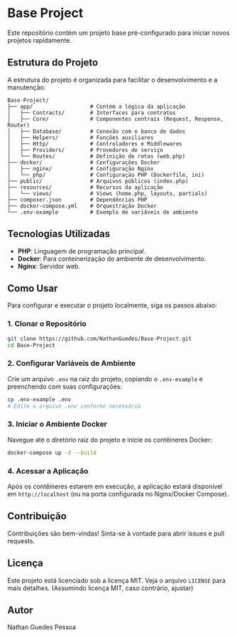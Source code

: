 # Base Project

Este repositório contém um projeto base pré-configurado para iniciar novos projetos rapidamente.

## Estrutura do Projeto

A estrutura do projeto é organizada para facilitar o desenvolvimento e a manutenção:

```
Base-Project/
├── app/                  # Contém a lógica da aplicação
│   ├── Contracts/        # Interfaces para contratos
│   ├── Core/             # Componentes centrais (Request, Response, Router)
│   ├── Database/         # Conexão com o banco de dados
│   ├── Helpers/          # Funções auxiliares
│   ├── Http/             # Controladores e Middlewares
│   ├── Providers/        # Provedores de serviço
│   └── Routes/           # Definição de rotas (web.php)
├── docker/               # Configurações Docker
│   ├── nginx/            # Configuração Nginx
│   └── php/              # Configuração PHP (Dockerfile, ini)
├── public/               # Arquivos públicos (index.php)
├── resources/            # Recursos da aplicação
│   └── views/            # Views (home.php, layouts, partials)
├── composer.json         # Dependências PHP
├── docker-compose.yml    # Orquestração Docker
└── .env-example          # Exemplo de variáveis de ambiente
```

## Tecnologias Utilizadas

*   **PHP**: Linguagem de programação principal.
*   **Docker**: Para conteinerização do ambiente de desenvolvimento.
*   **Nginx**: Servidor web.

## Como Usar

Para configurar e executar o projeto localmente, siga os passos abaixo:

### 1. Clonar o Repositório

```bash
git clone https://github.com/NathanGuedes/Base-Project.git
cd Base-Project
```

### 2. Configurar Variáveis de Ambiente

Crie um arquivo `.env` na raiz do projeto, copiando o `.env-example` e preenchendo com suas configurações:

```bash
cp .env-example .env
# Edite o arquivo .env conforme necessário
```

### 3. Iniciar o Ambiente Docker

Navegue até o diretório raiz do projeto e inicie os contêineres Docker:

```bash
docker-compose up -d --build
```

### 4. Acessar a Aplicação

Após os contêineres estarem em execução, a aplicação estará disponível em `http://localhost` (ou na porta configurada no Nginx/Docker Compose).

## Contribuição

Contribuições são bem-vindas! Sinta-se à vontade para abrir issues e pull requests.

## Licença

Este projeto está licenciado sob a licença MIT. Veja o arquivo `LICENSE` para mais detalhes. (Assumindo licença MIT, caso contrário, ajustar)

## Autor

Nathan Guedes Pessoa



